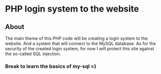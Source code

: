 # PHP login system to the website

## About
The main theme of this PHP code will be creating a login system to the website. And a system that will connect to the MySQL database. As for the security of the created login system, for now I will protect this site against the so-called SQL injection.

### Break to learn the basics of my-sql =)